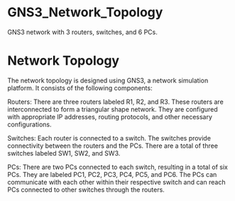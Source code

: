 # GNS3_Network_Topology
GNS3 network with 3 routers, switches, and 6 PCs.

# Network Topology
The network topology is designed using GNS3, a network simulation platform. It consists of the following components:

Routers: There are three routers labeled R1, R2, and R3. These routers are interconnected to form a triangular shape network. They are configured with appropriate IP addresses, routing protocols, and other necessary configurations.

Switches: Each router is connected to a switch. The switches provide connectivity between the routers and the PCs. There are a total of three switches labeled SW1, SW2, and SW3.

PCs: There are two PCs connected to each switch, resulting in a total of six PCs. They are labeled PC1, PC2, PC3, PC4, PC5, and PC6. The PCs can communicate with each other within their respective switch and can reach PCs connected to other switches through the routers.
